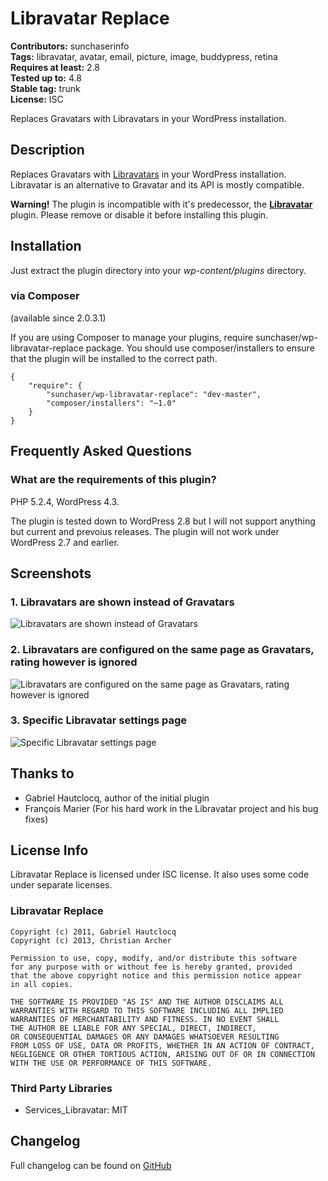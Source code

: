 # Libravatar Replace 
**Contributors:** sunchaserinfo  
**Tags:** libravatar, avatar, email, picture, image, buddypress, retina  
**Requires at least:** 2.8  
**Tested up to:** 4.8  
**Stable tag:** trunk  
**License:** ISC  

Replaces Gravatars with Libravatars in your WordPress installation.


## Description 

Replaces Gravatars with [Libravatars](http://www.libravatar.org/) in your WordPress installation.
Libravatar is an alternative to Gravatar and its API is mostly compatible.

**Warning!** The plugin is incompatible with it's predecessor, the
**[Libravatar](https://wordpress.org/plugins/libravatar/)** plugin. Please remove or disable it before installing this plugin.


## Installation 

Just extract the plugin directory into your *wp-content/plugins* directory.


### via Composer 

(available since 2.0.3.1)

If you are using Composer to manage your plugins, require sunchaser/wp-libravatar-replace package.
You should use composer/installers to ensure that the plugin will be installed to the correct path.

    {
        "require": {
            "sunchaser/wp-libravatar-replace": "dev-master",
            "composer/installers": "~1.0"
        }
    }


## Frequently Asked Questions 

### What are the requirements of this plugin? 
PHP 5.2.4, WordPress 4.3.

The plugin is tested down to WordPress 2.8 but I will not support anything but current and prevoius releases.
The plugin will not work under WordPress 2.7 and earlier.


## Screenshots 

### 1. Libravatars are shown instead of Gravatars
![Libravatars are shown instead of Gravatars](https://ps.w.org/libravatar-replace/assets/screenshot-1.png)

### 2. Libravatars are configured on the same page as Gravatars, rating however is ignored
![Libravatars are configured on the same page as Gravatars, rating however is ignored](https://ps.w.org/libravatar-replace/assets/screenshot-2.png)

### 3. Specific Libravatar settings page
![Specific Libravatar settings page](https://ps.w.org/libravatar-replace/assets/screenshot-3.png)



## Thanks to 
* Gabriel Hautclocq, author of the initial plugin
* François Marier (For his hard work in the Libravatar project and his bug fixes)


## License Info 

Libravatar Replace is licensed under ISC license. It also uses
some code under separate licenses.


### Libravatar Replace 

    Copyright (c) 2011, Gabriel Hautclocq
    Copyright (c) 2013, Christian Archer

    Permission to use, copy, modify, and/or distribute this software
    for any purpose with or without fee is hereby granted, provided
    that the above copyright notice and this permission notice appear
    in all copies.

    THE SOFTWARE IS PROVIDED "AS IS" AND THE AUTHOR DISCLAIMS ALL
    WARRANTIES WITH REGARD TO THIS SOFTWARE INCLUDING ALL IMPLIED
    WARRANTIES OF MERCHANTABILITY AND FITNESS. IN NO EVENT SHALL
    THE AUTHOR BE LIABLE FOR ANY SPECIAL, DIRECT, INDIRECT,
    OR CONSEQUENTIAL DAMAGES OR ANY DAMAGES WHATSOEVER RESULTING
    FROM LOSS OF USE, DATA OR PROFITS, WHETHER IN AN ACTION OF CONTRACT,
    NEGLIGENCE OR OTHER TORTIOUS ACTION, ARISING OUT OF OR IN CONNECTION
    WITH THE USE OR PERFORMANCE OF THIS SOFTWARE.


### Third Party Libraries 

* Services_Libravatar: MIT


## Changelog 

Full changelog can be found on [GitHub](https://github.com/sunchaserinfo/wp-libravatar-replace/releases)
